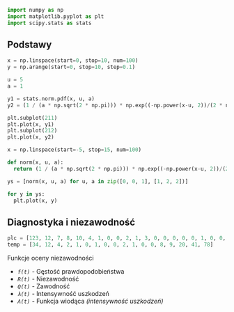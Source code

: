 ```py
import numpy as np
import matplotlib.pyplot as plt
import scipy.stats as stats
```

## Podstawy

```py
x = np.linspace(start=0, stop=10, num=100)
y = np.arange(start=0, stop=10, step=0.1)
```

```py
u = 5
a = 1

y1 = stats.norm.pdf(x, u, a)
y2 = (1 / (a * np.sqrt(2 * np.pi))) * np.exp((-np.power(x-u, 2))/(2 * np.power(a, 2))); # generowanie przebiegu gaussa

plt.subplot(211)
plt.plot(x, y1)
plt.subplot(212)
plt.plot(x, y2)
```

```py
x = np.linspace(start=-5, stop=15, num=100)

def norm(x, u, a):
  return (1 / (a * np.sqrt(2 * np.pi))) * np.exp((-np.power(x-u, 2))/(2 * np.power(a, 2)))

ys = [norm(x, u, a) for u, a in zip([0, 0, 1], [1, 2, 2])]

for y in ys:
  plt.plot(x, y)
```

## Diagnostyka i niezawodność

```py
plc = [123, 12, 7, 8, 10, 4, 1, 0, 0, 2, 1, 3, 0, 0, 0, 0, 0, 1, 0, 0, 0, 0, 1, 0, 0, 0, 2, 7, 12, 10, 18, 20, 20, 12, 50, 180, 80, 110, 43, 63]
temp = [34, 12, 4, 2, 1, 0, 1, 0, 0, 2, 1, 0, 0, 8, 9, 20, 41, 78]
```

Funkcje oceny niezawodności

- _`f(t)`_ - Gęstość prawdopodobieństwa
- _`R(t)`_ - Niezawodność
- _`Q(t)`_ - Zawodność
- _`λ(t)`_ - Intensywność uszkodzeń
- _`Λ(t)`_ - Funkcja wiodąca _(intensywność uszkodzeń)_

<!--

```py
n = len(plc)
f = plc / np.sum(plc) # funkcja gęstości uszkodzeń
Q = np.zeros(n) # zawodność
for i in range(1, n):
  Q[i] = Q[i - 1] + f[i]
R = 1 - Q # niezawodność
l = f / R # intensywność uszkodzeń

L = np.zeros(n) # funkcja wiodąca
# skumulowana intensywność uszkodzeń
for i in range(1, n):
  L[i] = L[i - 1] + l[i]
```

```py
n2 = len(temp)
f2 = temp / np.sum(temp)
Q2 = np.zeros(n2)
for i in range(1, n2):
  Q2[i] = Q2[i - 1] + f2[i]
R2 = 1 - Q2
l2 = f2 / R2
```

```py
l3 = l[0:36]
l4 = np.array(list(l2[0:12]) + list(l2[0:12]) + list(l2[0:12]))
plt.plot(l3)
plt.plot(l4 * l4)
l5 = 1 - ((1 - (l4 * l4)) * (1 - l3))
plt.plot(l5)
plt.ylim(0, 0.1)
plt.show()
````

-->
